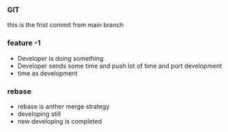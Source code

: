 ### GIT
this is the frist commit from main branch

### feature -1
* Developer is doing something
* Developer sends some time and push lot of time and port development
* time as development

### rebase

* rebase is anther merge strategy
* developing still
* new developing is completed
